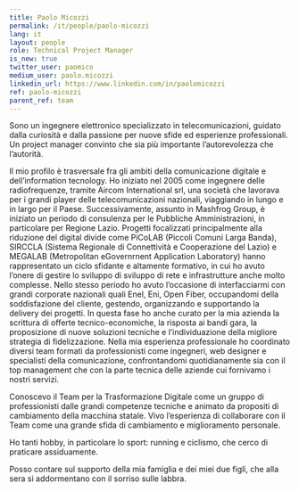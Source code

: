 ```yaml
---
title: Paolo Micozzi
permalink: /it/people/paolo-micozzi
lang: it
layout: people
role: Technical Project Manager
is_new: true
twitter_user: paomico
medium_user: paolo.micozzi
linkedin_url: https://www.linkedin.com/in/paolomicozzi
ref: paolo-micozzi
parent_ref: team
---
```


Sono un ingegnere elettronico specializzato in telecomunicazioni, guidato dalla curiosità e dalla passione per nuove sfide ed esperienze professionali. 
Un project manager convinto che sia più importante l’autorevolezza che l’autorità.

Il mio profilo è trasversale fra gli ambiti della comunicazione digitale e dell’information tecnology. 
Ho iniziato nel 2005 come ingegnere delle radiofrequenze, tramite Aircom International srl, una società che lavorava per i grandi player delle telecomunicazioni nazionali, viaggiando in lungo e in largo per il Paese. 
Successivamente, assunto in Mashfrog Group, è iniziato un periodo di consulenza per le Pubbliche Amministrazioni, in particolare per Regione Lazio. Progetti focalizzati principalmente alla riduzione del digital divide come PiCoLAB (Piccoli Comuni Larga Banda), SIRCCLA (Sistema Regionale di Connettività e Cooperazione del Lazio) e MEGALAB (Metropolitan eGovernrnent Application Laboratory) hanno rappresentato un ciclo sfidante e altamente formativo, in cui ho avuto l’onere di gestire lo sviluppo di sviluppo di rete e infrastrutture anche molto complesse. 
Nello stesso periodo ho avuto l’occasione di interfacciarmi con grandi corporate nazionali quali Enel, Eni, Open Fiber, occupandomi della soddisfazione del cliente, gestendo, organizzando e supportando la delivery dei progetti. In questa fase ho anche curato per la mia azienda la scrittura di offerte tecnico-economiche, la risposta ai bandi gara, la proposizione di nuove soluzioni tecniche e l’individuazione della migliore strategia di fidelizzazione.
Nella mia esperienza professionale ho coordinato diversi team formati da professionisti come ingegneri, web designer e specialisti della comunicazione, confrontandomi quotidianamente sia con il top management che con la parte tecnica delle aziende cui fornivamo i nostri servizi.

Conoscevo il Team per la Trasformazione Digitale come un gruppo di professionisti dalle grandi competenze tecniche e animato da propositi di cambiamento della macchina statale. Vivo l’esperienza di collaborare con il Team come una grande sfida di cambiamento e miglioramento personale.

Ho tanti hobby, in particolare lo sport: running e ciclismo, che cerco di praticare assiduamente.

Posso contare sul supporto della mia famiglia e dei miei due figli, che alla sera si addormentano con il sorriso sulle labbra.

